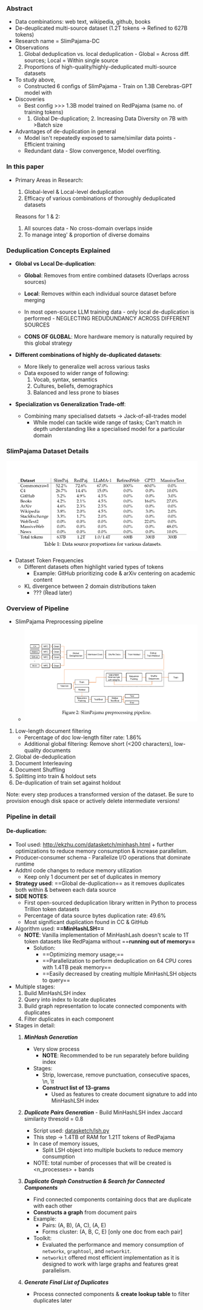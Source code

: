 ### Abstract
- Data combinations: web text, wikipedia, github, books
- De-deuplicated multi-source dataset (1.2T tokens -> Refined to 627B tokens)
- Research name = SlimPajama-DC
- Observations
	1. Global deduplication vs. local deduplication
			- Global = Across diff. sources; Local = Within single source
	2. Proportions of high-quality/highly-deduplicated multi-source datasets
- To study above,
	- Constructed 6 configs of SlimPajama
			- Train on 1.3B Cerebras-GPT model with
- Discoveries
	- Best config >>> 1.3B model trained on RedPajama (same no. of training tokens)
	- 1. Global De-duplication; 2. Increasing Data Diversity on 7B with >Batch size
- Advantages of de-duplication in general
	- Model isn't repeatedly exposed to same/similar data points - Efficient training
	- Redundant data - Slow convergence, Model overfiting.	
### In this paper
- Primary Areas in Research:
	1. Global-level & Local-level deduplication
	2. Efficacy of various combinations of thoroughly deduplicated datasets

	Reasons for 1 & 2:
	1. All sources data - No cross-domain overlaps inside
	2. To manage integ' & proportion of diverse domains

### Deduplication Concepts Explained

- **Global vs Local De-duplication**:
	- **Global**: Removes from entire combined datasets (Overlaps across sources)
	- **Local**: Removes within each individual source dataset before merging

	- In most open-source LLM training data - only local de-duplication is performed - NEGLECTING REDUDUNDANCY ACROSS DIFFERENT SOURCES

	- **CONS OF GLOBAL**: More hardware memory is naturally required by this global strategy

- **Different combinations of highly de-duplicated datasets**:
	- More likely to generalize well across various tasks
	- Data exposed to wider range of following:
		1. Vocab, syntax, semantics
		2. Cultures, beliefs, demographics
		3. Balanced and less prone to biases

- **Specialization vs Generalization Trade-off**:
	- Combining many specialised datsets -> Jack-of-all-trades model
		- While model can tackle wide range of tasks; Can't match in depth understanding like a specialised model for a particular domain


### SlimPajama Dataset Details

![Data source proportions for various datasets](images/dataset_proportions.png)

- Dataset Token Frequencies
	- Different datasets often highlight varied types of tokens
		- Example: GitHub prioritizing code & arXiv centering on academic content
	- KL divergence between 2 domain distributions taken
		- ??? (Read later)

### Overview of Pipeline

- SlimPajama Preprocessing pipeline
	- ![](images/slimpajama_pipeline.png)

1. Low-length document filtering
	- Percentage of doc low-length filter rate: 1.86%
	- Additional global filtering: Remove short (<200 characters), low-quality documents
2. Global de-deduplication
3. Document Interleaving
4. Document Shuffling
5. Splitting into train & holdout sets
6. De-duplication of train set against holdout

Note: every step produces a transformed version of the dataset. Be sure to provision enough disk space or actively delete intermediate versions!

### Pipeline in detail

#### De-duplication:
- Tool used: http://ekzhu.com/datasketch/minhash.html + further optimizations to reduce memory consumption & increase parallelism.
- Producer-consumer schema - Parallelize I/O operations that dominate runtime
- Addtnl code changes to reduce memory utilization 
	- Keep only 1 document per set of duplicates in memory
- **Strategy used**: ==Global de-duplication== as it removes duplicates both within & between each data source
- **SIDE NOTES**: 
    - First open-sourced deduplication library written in Python to process Trillion token datasets
    - Percentage of data source bytes duplication rate: 49.6%
    - Most significant duplication found in CC & GitHub
- Algorithm used: **==MinHashLSH==**
    - **NOTE**: Vanilla implementation of MinHashLash doesn't scale to 1T token datasets like RedPajama without ==**running out of memory==**
        - Solution: 
            - ==Optimizing memory usage;== 
            - ==Parallelization to perform deduplication on 64 CPU cores with 1.4TB peak memory==
            - ==Easily decreased by creating multiple MinHashLSH objects to query==
- Multiple stages:
	1. Build MinHashLSH index
	2. Query into index to locate duplicates
	3. Build graph representation to locate connected components with duplicates
	4. Filter duplicates in each component
- Stages in detail:
    1. ***MinHash Generation***
        - Very slow process
            - **NOTE**: Recommended to be run separately before building index
        - Stages:
            - Strip, lowercase, remove punctuation, consecutive spaces, \n, \t
            - **Construct list of 13-grams**
                - Used as features to create document signature to add into MinHashLSH index
    2. ***Duplicate Pairs Generation*** - Build MinHashLSH index
        Jaccard similarity thresold = 0.8
        - Script used: [datasketch/lsh.py](https://github.com/ekzhu/datasketch/blob/master/datasketch/lsh.py#L22)
        - This step -> 1.4TB of RAM for 1.21T tokens of RedPajama
        - In case of memory issues,
            - Split LSH object into multiple buckets to reduce memory consumption
        - NOTE: total number of processes that will be created is <n_processes> + bands

    3. ***Duplicate Graph Construction & Search for Connected Components***
        - Find connected components containing docs that are duplicate with each other
        - **Constructs a graph** from document pairs
        - Example: 
            - Pairs: (A, B), (A, C), (A, E)
            - Forms cluster: (A, B, C, E)  [only one doc from each pair]
        - Toolkit: 
            - Evaluated the performance and memory consumption of `networkx`, `graphtool`, and `networkit`. 
            - `networkit` offered most efficient implementation as it is designed to work with large graphs and features great parallelism.

	4. ***Generate Final List of Duplicates***
        - Process connected components & **create lookup table** to filter duplicates later

